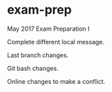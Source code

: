 # exam-prep
May 2017 Exam Preparation I

Complete different local message.


Last branch changes.

Git bash changes.

Online changes to make a conflict.
